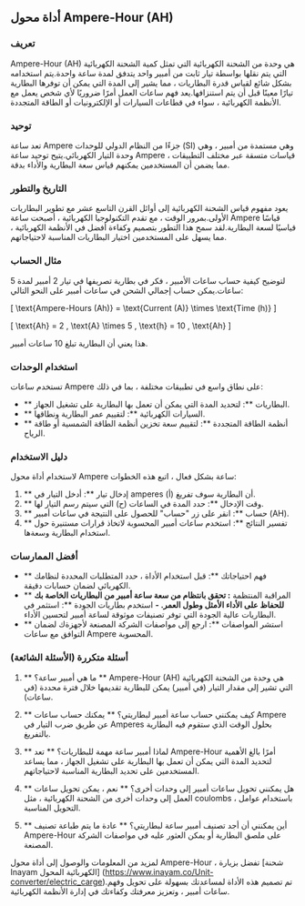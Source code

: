## أداة محول Ampere-Hour (AH)

### تعريف
Ampere-Hour (AH) هي وحدة من الشحنة الكهربائية التي تمثل كمية الشحنة الكهربائية التي يتم نقلها بواسطة تيار ثابت من أمبير واحد يتدفق لمدة ساعة واحدة.يتم استخدامه بشكل شائع لقياس قدرة البطاريات ، مما يشير إلى المدة التي يمكن أن توفرها البطارية تيارًا معينًا قبل أن يتم استنزافها.يعد فهم ساعات العمل أمرًا ضروريًا لأي شخص يعمل مع الأنظمة الكهربائية ، سواء في قطاعات السيارات أو الإلكترونيات أو الطاقة المتجددة.

### توحيد
تعد ساعة Ampere جزءًا من النظام الدولي للوحدات (SI) وهي مستمدة من أمبير ، وهي وحدة التيار الكهربائي.يتيح توحيد ساعة Ampere قياسات متسقة عبر مختلف التطبيقات ، مما يضمن أن المستخدمين يمكنهم قياس سعة البطارية والأداء بدقة.

### التاريخ والتطور
يعود مفهوم قياس الشحنة الكهربائية إلى أوائل القرن التاسع عشر مع تطوير البطاريات الأولى.بمرور الوقت ، مع تقدم التكنولوجيا الكهربائية ، أصبحت ساعة Ampere قياسًا قياسيًا لسعة البطارية.لقد سمح هذا التطور بتصميم وكفاءة أفضل في الأنظمة الكهربائية ، مما يسهل على المستخدمين اختيار البطاريات المناسبة لاحتياجاتهم.

### مثال الحساب
لتوضيح كيفية حساب ساعات الأمبير ، فكر في بطارية تصريفها في تيار 2 أمبير لمدة 5 ساعات.يمكن حساب إجمالي الشحن في ساعات أمبير على النحو التالي:

\[ \text{Ampere-Hours (Ah)} = \text{Current (A)} \times \text{Time (h)} \]

\[ \text{Ah} = 2 \, \text{A} \times 5 \, \text{h} = 10 \, \text{Ah} \]

هذا يعني أن البطارية تبلغ 10 ساعات أمبير.

### استخدام الوحدات
تستخدم ساعات Ampere على نطاق واسع في تطبيقات مختلفة ، بما في ذلك:
- ** البطاريات **: لتحديد المدة التي يمكن أن تعمل بها البطارية على تشغيل الجهاز.
- ** السيارات الكهربائية **: لتقييم عمر البطارية ونطاقها.
- ** أنظمة الطاقة المتجددة **: لتقييم سعة تخزين أنظمة الطاقة الشمسية أو طاقة الرياح.

### دليل الاستخدام
لاستخدام أداة محول Ampere ساعة بشكل فعال ، اتبع هذه الخطوات:
1. ** إدخال تيار **: أدخل التيار في amperes (أ) أن البطارية سوف تفريغ.
2. ** وقت الإدخال **: حدد المدة في الساعات (ح) التي سيتم رسم التيار لها.
3. ** حساب **: انقر على زر "حساب" للحصول على النتيجة في ساعات أمبير (AH).
4. ** تفسير النتائج **: استخدم ساعات أمبير المحسوبة لاتخاذ قرارات مستنيرة حول استخدام البطارية وسعةها.

### أفضل الممارسات
- ** فهم احتياجاتك **: قبل استخدام الأداة ، حدد المتطلبات المحددة لنظامك الكهربائي لضمان حسابات دقيقة.
- ** المراقبة المنتظمة **: تحقق بانتظام من سعة ساعة أمبير من البطاريات الخاصة بك للحفاظ على الأداء الأمثل وطول العمر.
-** استخدم بطاريات الجودة **: استثمر في البطاريات عالية الجودة التي توفر تصنيفات موثوقة لساعة أمبير لتحسين الأداء.
- ** استشر المواصفات **: ارجع إلى مواصفات الشركة المصنعة لأجهزةك لضمان التوافق مع ساعات Ampere المحسوبة.

### أسئلة متكررة (الأسئلة الشائعة)

1. ** ما هي أمبير ساعة؟ **
Ampere-Hour (AH) هي وحدة من الشحنة الكهربائية التي تشير إلى مقدار التيار (في أمبير) يمكن للبطارية تقديمها خلال فترة محددة (في ساعات).

2. ** كيف يمكنني حساب ساعة أمبير لبطاريتي؟ **
يمكنك حساب ساعات Ampere عن طريق ضرب التيار في Amperes بحلول الوقت الذي ستقوم فيه البطارية بالتفريغ.

3. ** لماذا أمبير ساعة مهمة للبطاريات؟ **
تعد Ampere-Hour أمرًا بالغ الأهمية لتحديد المدة التي يمكن أن تعمل بها البطارية على تشغيل الجهاز ، مما يساعد المستخدمين على تحديد البطارية المناسبة لاحتياجاتهم.

4. ** هل يمكنني تحويل ساعات أمبير إلى وحدات أخرى؟ **
نعم ، يمكن تحويل ساعات العمل إلى وحدات أخرى من الشحنة الكهربائية ، مثل coulombs ، باستخدام عوامل التحويل المناسبة.

5. ** أين يمكنني أن أجد تصنيف أمبير ساعة لبطاريتي؟ **
عادة ما يتم طباعة تصنيف Ampere-Hour على ملصق البطارية أو يمكن العثور عليه في مواصفات الشركة المصنعة.

لمزيد من المعلومات والوصول إلى أداة محول Ampere-Hour ، تفضل بزيارة [شحنة Inayam الكهربائية المحول] (https://www.inayam.co/Unit-converter/electric_carge).تم تصميم هذه الأداة لمساعدتك بسهولة على تحويل وفهم ساعات أمبير ، وتعزيز معرفتك وكفاءتك في إدارة الأنظمة الكهربائية.